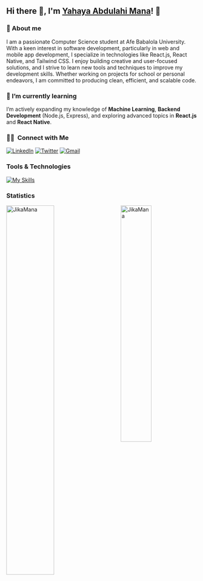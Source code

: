 ## Hi there 👋, I'm [Yahaya Abdulahi Mana](https://github.com/JikaMana/)! 👋

### 🚀 About me

I am a passionate Computer Science student at Afe Babalola University. With a keen interest in software development, particularly in web and mobile app development, I specialize in technologies like React.js, React Native, and Tailwind CSS. I enjoy building creative and user-focused solutions, and I strive to learn new tools and techniques to improve my development skills. Whether working on projects for school or personal endeavors, I am committed to producing clean, efficient, and scalable code.

### 🌱 I’m currently learning
I’m actively expanding my knowledge of **Machine Learning**, **Backend Development** (Node.js, Express), and exploring advanced topics in **React.js** and **React Native**.

### 🤝🏻 &nbsp;Connect with Me
[![LinkedIn](https://skillicons.dev/icons?i=linkedin)](https://www.linkedin.com/in/abdullahi-mana-yahaya-29a87a281/)
[![Twitter](https://skillicons.dev/icons?i=twitter)]([https://x.com/jikacodes]_me)
[![Gmail](https://skillicons.dev/icons?i=gmail)](mailto:yahayaabdullahimana@gmail.com)

### Tools & Technologies
[![My Skills](https://skillicons.dev/icons?i=html,css,js,git,react,tailwind,astro,next,firebase)](https://skillicons.dev)

### Statistics
<p> <img src="https://github-readme-stats.vercel.app/api?username=JikaMana&show_icons=true" alt="JikaMana" width="50%"/> 
<img src="https://github-readme-stats.vercel.app/api/top-langs/?username=JikaMana&layout=compact" alt="JikaMana" align="right" width="40%"/> </p>


